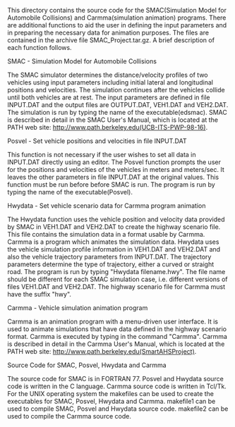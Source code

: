 This directory contains the source code for the SMAC(Simulation Model
for Automobile Collisions) and Carmma(simulation animation) programs.
There are additional functions to aid the user in defining the input 
parameters and in preparing the necessary data for animation purposes.
The files are contained in the archive file SMAC_Project.tar.gz.
A brief description of each function follows.

SMAC - Simulation Model for Automobile Collisions 

The SMAC simulator determines the distance/velocity profiles of two vehicles
using input parameters including initial lateral and longitudinal positions
and velocities.  The simulation continues after the vehicles collide until
both vehicles are at rest.  The input parameters are defined in file INPUT.DAT
and the output files are OUTPUT.DAT, VEH1.DAT and VEH2.DAT.  
The simulation is run by typing the name of the executable(edsmac).
SMAC is described in detail in the SMAC User's Manual, which is located
at the PATH web site: http://www.path.berkeley.edu(UCB-ITS-PWP-98-16).

Posvel - Set vehicle positions and velocities in file INPUT.DAT

This function is not necessary if the user wishes to set all data in INPUT.DAT 
directly using an editor.
The Posvel function prompts the user for the positions and velocities of
the vehicles in meters and meters/sec.  It leaves the other parameters
in file INPUT.DAT at the original values.  This function must be run before
before SMAC is run.  The program is run by typing the name of the
executable(Posvel).

Hwydata - Set vehicle scenario data for Carmma program animation

The Hwydata function uses the vehicle position and velocity data provided by
SMAC in VEH1.DAT and VEH2.DAT to create the highway scenario file.  This file
contains the simulation data in a format usable by Carmma.  Carmma is
a program which animates the simulation data.  Hwydata uses the vehicle
simulation profile information in VEH1.DAT and VEH2.DAT and also the
vehicle trajectory parameters from INPUT.DAT.  The trajectory parameters
determine the type of trajectory, either a curved or straight road.
The program is run by typing "Hwydata filename.hwy".  The file name should
be different for each SMAC simulation case, i.e. different versions of
files VEH1.DAT and VEH2.DAT.  The highway scenario file for Carmma must have
the suffix "hwy".

Carmma - Vehicle simulation animation program

Carmma is an animation program with a menu-driven user interface.  It is
used to animate simulations that have data defined in the highway scenario
format.  Carmma is executed by typing in the command "Carmma".
Carmma is described in detail in the Carmma User's Manual, which is located
at the PATH web site: http://www.path.berkeley.edu(SmartAHSProject).
 
Source Code for SMAC, Posvel, Hwydata and Carmma

The source code for SMAC is in FORTRAN 77.  Posvel and Hwydata source code is
written in the C language.  Carmma source code is written in Tcl/Tk.
For the UNIX operating system the makefiles can be used to create
the executables for SMAC, Posvel, Hwydata and Carmma.  makefile1 can be  
used to compile SMAC, Posvel and Hwydata source code.  makefile2 can be
used to compile the Carmma source code.
